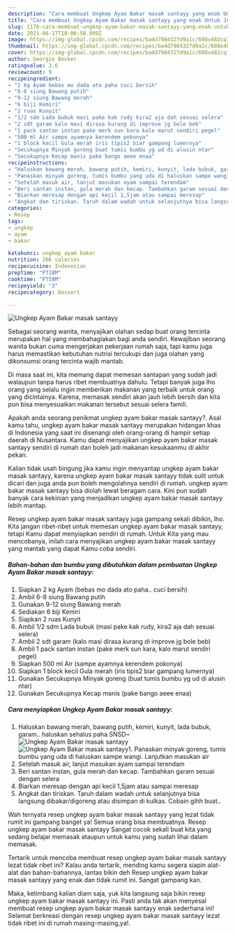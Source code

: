 ```yaml
---
description: "Cara membuat Ungkep Ayam Bakar masak santayy yang enak Untuk Jualan"
title: "Cara membuat Ungkep Ayam Bakar masak santayy yang enak Untuk Jualan"
slug: 1170-cara-membuat-ungkep-ayam-bakar-masak-santayy-yang-enak-untuk-jualan
date: 2021-06-17T18:06:58.999Z
image: https://img-global.cpcdn.com/recipes/ba4d7984327d9a1c/680x482cq70/ungkep-ayam-bakar-masak-santayy-foto-resep-utama.jpg
thumbnail: https://img-global.cpcdn.com/recipes/ba4d7984327d9a1c/680x482cq70/ungkep-ayam-bakar-masak-santayy-foto-resep-utama.jpg
cover: https://img-global.cpcdn.com/recipes/ba4d7984327d9a1c/680x482cq70/ungkep-ayam-bakar-masak-santayy-foto-resep-utama.jpg
author: Georgie Becker
ratingvalue: 3.6
reviewcount: 9
recipeingredient:
- "2 kg Ayam bebas mo dada ato paha cuci bersih"
- "6-8 siung Bawang putih"
- "9-12 siung Bawang merah"
- "6 biji Kemiri"
- "2 ruas Kunyit"
- "1/2 sdm Lada bubuk masi pake kak rudy kira2 aja dah sesuai selera"
- "2 sdt garam kalo masi dirasa kurang di improve jg bole beb"
- "1 pack santan instan pake merk sun kara kalo marut sendiri pegel"
- "500 ml Air sampe ayamnya kerendem pokonya"
- "1 block kecil Gula merah iris tipis2 biar gampang lumernya"
- "Secukupnya Minyak goreng buat tumis bumbu yg ud di alusin ntar"
- "Secukupnya Kecap manis pake bango aeee enaa"
recipeinstructions:
- "Haluskan bawang merah, bawang putih, kemiri, kunyit, lada bubuk, garam.. haluskan sehalus paha SNSD~"
- "Panaskan minyak goreng, tumis bumbu yang uda di haluskan sampe wangi. Lanjutkan masukan air"
- "Setelah masuk air, lanjut masukan ayam sampai terendam"
- "Beri santan instan, gula merah dan kecap. Tambahkan garam sesuai dengan selera"
- "Biarkan meresap dengan api kecil 1,5jam atau sampai meresap"
- "Angkat dan tiriskan. Taruh dalam wadah untuk selanjutnya bisa langsung dibakar/digoreng atau disimpan di kulkas. Cobain gihh buat.."
categories:
- Resep
tags:
- ungkep
- ayam
- bakar

katakunci: ungkep ayam bakar 
nutrition: 266 calories
recipecuisine: Indonesian
preptime: "PT18M"
cooktime: "PT58M"
recipeyield: "3"
recipecategory: Dessert

---
```



![Ungkep Ayam Bakar masak santayy](https://img-global.cpcdn.com/recipes/ba4d7984327d9a1c/680x482cq70/ungkep-ayam-bakar-masak-santayy-foto-resep-utama.jpg)

Sebagai seorang wanita, menyajikan olahan sedap buat orang tercinta merupakan hal yang membahagiakan bagi anda sendiri. Kewajiban seorang  wanita bukan cuma mengerjakan pekerjaan rumah saja, tapi kamu juga harus memastikan kebutuhan nutrisi tercukupi dan juga olahan yang dikonsumsi orang tercinta wajib mantab.

Di masa  saat ini, kita memang dapat memesan santapan yang sudah jadi walaupun tanpa harus ribet membuatnya dahulu. Tetapi banyak juga lho orang yang selalu ingin memberikan makanan yang terbaik untuk orang yang dicintainya. Karena, memasak sendiri akan jauh lebih bersih dan kita pun bisa menyesuaikan makanan tersebut sesuai selera famili. 



Apakah anda seorang penikmat ungkep ayam bakar masak santayy?. Asal kamu tahu, ungkep ayam bakar masak santayy merupakan hidangan khas di Indonesia yang saat ini disenangi oleh orang-orang di hampir setiap daerah di Nusantara. Kamu dapat menyajikan ungkep ayam bakar masak santayy sendiri di rumah dan boleh jadi makanan kesukaanmu di akhir pekan.

Kalian tidak usah bingung jika kamu ingin menyantap ungkep ayam bakar masak santayy, karena ungkep ayam bakar masak santayy tidak sulit untuk dicari dan juga anda pun boleh mengolahnya sendiri di rumah. ungkep ayam bakar masak santayy bisa diolah lewat beragam cara. Kini pun sudah banyak cara kekinian yang menjadikan ungkep ayam bakar masak santayy lebih mantap.

Resep ungkep ayam bakar masak santayy juga gampang sekali dibikin, lho. Kita jangan ribet-ribet untuk memesan ungkep ayam bakar masak santayy, tetapi Kamu dapat menyiapkan sendiri di rumah. Untuk Kita yang mau mencobanya, inilah cara menyajikan ungkep ayam bakar masak santayy yang mantab yang dapat Kamu coba sendiri.

<!--inarticleads1-->

##### Bahan-bahan dan bumbu yang dibutuhkan dalam pembuatan Ungkep Ayam Bakar masak santayy:

1. Siapkan 2 kg Ayam (bebas mo dada ato paha.. cuci bersih)
1. Ambil 6-8 siung Bawang putih
1. Gunakan 9-12 siung Bawang merah
1. Sediakan 6 biji Kemiri
1. Siapkan 2 ruas Kunyit
1. Ambil 1/2 sdm Lada bubuk (masi pake kak rudy, kira2 aja dah sesuai selera)
1. Ambil 2 sdt garam (kalo masi dirasa kurang di improve jg bole beb)
1. Ambil 1 pack santan instan (pake merk sun kara, kalo marut sendiri pegel)
1. Siapkan 500 ml Air (sampe ayamnya kerendem pokonya)
1. Siapkan 1 block kecil Gula merah (iris tipis2 biar gampang lumernya)
1. Gunakan Secukupnya Minyak goreng (buat tumis bumbu yg ud di alusin ntar)
1. Gunakan Secukupnya Kecap manis (pake bango aeee enaa)




<!--inarticleads2-->

##### Cara menyiapkan Ungkep Ayam Bakar masak santayy:

1. Haluskan bawang merah, bawang putih, kemiri, kunyit, lada bubuk, garam.. haluskan sehalus paha SNSD~
<img src="https://img-global.cpcdn.com/steps/c2f7f61d8dd7db57/160x128cq70/ungkep-ayam-bakar-masak-santayy-langkah-memasak-1-foto.jpg" alt="Ungkep Ayam Bakar masak santayy"><img src="https://img-global.cpcdn.com/steps/b888b347718cf87b/160x128cq70/ungkep-ayam-bakar-masak-santayy-langkah-memasak-1-foto.jpg" alt="Ungkep Ayam Bakar masak santayy">1. Panaskan minyak goreng, tumis bumbu yang uda di haluskan sampe wangi. Lanjutkan masukan air
1. Setelah masuk air, lanjut masukan ayam sampai terendam
1. Beri santan instan, gula merah dan kecap. Tambahkan garam sesuai dengan selera
1. Biarkan meresap dengan api kecil 1,5jam atau sampai meresap
1. Angkat dan tiriskan. Taruh dalam wadah untuk selanjutnya bisa langsung dibakar/digoreng atau disimpan di kulkas. Cobain gihh buat..




Wah ternyata resep ungkep ayam bakar masak santayy yang lezat tidak rumit ini gampang banget ya! Semua orang bisa membuatnya. Resep ungkep ayam bakar masak santayy Sangat cocok sekali buat kita yang sedang belajar memasak ataupun untuk kamu yang sudah lihai dalam memasak.

Tertarik untuk mencoba membuat resep ungkep ayam bakar masak santayy lezat tidak ribet ini? Kalau anda tertarik, mending kamu segera siapin alat-alat dan bahan-bahannya, lantas bikin deh Resep ungkep ayam bakar masak santayy yang enak dan tidak rumit ini. Sangat gampang kan. 

Maka, ketimbang kalian diam saja, yuk kita langsung saja bikin resep ungkep ayam bakar masak santayy ini. Pasti anda tak akan menyesal membuat resep ungkep ayam bakar masak santayy enak sederhana ini! Selamat berkreasi dengan resep ungkep ayam bakar masak santayy lezat tidak ribet ini di rumah masing-masing,ya!.

